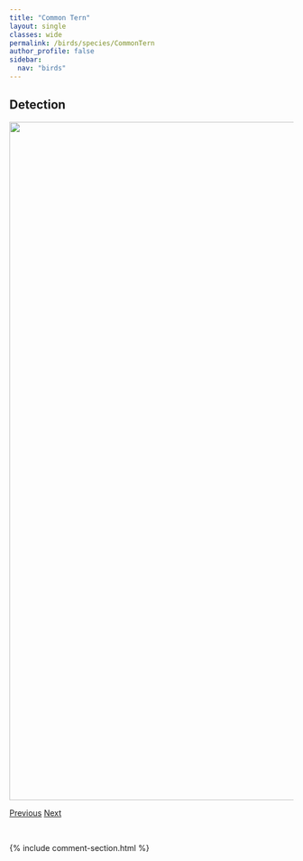 ```yaml
---
title: "Common Tern"
layout: single
classes: wide
permalink: /birds/species/CommonTern
author_profile: false
sidebar:
  nav: "birds"
---
```


<h2>Detection</h2>

<a href="https://drive.google.com/uc?export=view&id=1JNTSV-037HisoVbzAlNBRoZu92WzsI9P">
<img src="https://drive.google.com/uc?export=view&id=1JNTSV-037HisoVbzAlNBRoZu92WzsI9P" height = "1200" width = "800">
</a>

<a href="/DevelopmentWebsite/birds/species/CommonRedpoll" class="pagination--pager" title="Common Redpoll">Previous</a> <a href="/DevelopmentWebsite/birds/species/CommonYellowthroat" class="pagination--pager" title="Common Yellowthroat">Next</a>

<p>&nbsp;</p>

{% include comment-section.html %}
